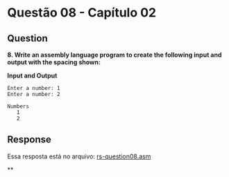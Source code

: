 # Questão 08 - Capítulo 02

## Question

**<p>8. Write an assembly language program to create the following input and output with the spacing shown:</p>**

**Input and Output**
```
Enter a number: 1
Enter a number: 2

Numbers
   1
   2
```

## Response

Essa resposta está no arquivo: <a href="./rs-question08.asm">rs-question08.asm</a></p>**